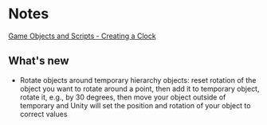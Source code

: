 # Notes

[Game Objects and Scripts - Creating a Clock](https://catlikecoding.com/unity/tutorials/basics/game-objects-and-scripts/)

## What's new
- Rotate objects around temporary hierarchy objects: reset rotation of the object you want to rotate around a point, then add it to temporary object, rotate it, e.g., by 30 degrees, then move your object outside of temporary and Unity will set the position and rotation of your object to correct values
